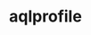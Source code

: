 ---
title: "aqlprofile"
layout: cache
categories: [package, develop]
meta: {"versions": ["6.3.0"], "compilers": ["gcc@=11.4.0"], "oss": ["ubuntu22.04"], "platforms": ["linux"], "targets": ["x86_64_v3"], "stacks": ["e4s", "root"], "num_specs": 10, "num_specs_by_stack": {"e4s": 10, "root": 10}}
spec_details: [{"hash": "3adhw4xm7ddkbcvgi5npl3sm5nse6kze", "compiler": "gcc@=11.4.0", "versions": ["6.3.0"], "os": "ubuntu22.04", "platform": "linux", "target": "x86_64_v3", "variants": ["build_system=generic"], "stacks": ["e4s", "root"], "size": "-", "tarball": "https://binaries.spack.io/develop/build_cache/linux-ubuntu22.04-x86_64_v3/gcc-11.4.0/aqlprofile-6.3.0/linux-ubuntu22.04-x86_64_v3-gcc-11.4.0-aqlprofile-6.3.0-3adhw4xm7ddkbcvgi5npl3sm5nse6kze.spack"}, {"hash": "4rrtayidcrubyctuuge5y3eemwaz5zmv", "compiler": "gcc@=11.4.0", "versions": ["6.3.0"], "os": "ubuntu22.04", "platform": "linux", "target": "x86_64_v3", "variants": ["build_system=generic"], "stacks": ["e4s", "root"], "size": "-", "tarball": "https://binaries.spack.io/develop/build_cache/linux-ubuntu22.04-x86_64_v3/gcc-11.4.0/aqlprofile-6.3.0/linux-ubuntu22.04-x86_64_v3-gcc-11.4.0-aqlprofile-6.3.0-4rrtayidcrubyctuuge5y3eemwaz5zmv.spack"}, {"hash": "ajbbavyeycnlramdrlsazyd2jtvdbhbb", "compiler": "gcc@=11.4.0", "versions": ["6.3.0"], "os": "ubuntu22.04", "platform": "linux", "target": "x86_64_v3", "variants": ["build_system=generic"], "stacks": ["e4s", "root"], "size": "-", "tarball": "https://binaries.spack.io/develop/build_cache/linux-ubuntu22.04-x86_64_v3/gcc-11.4.0/aqlprofile-6.3.0/linux-ubuntu22.04-x86_64_v3-gcc-11.4.0-aqlprofile-6.3.0-ajbbavyeycnlramdrlsazyd2jtvdbhbb.spack"}, {"hash": "czdno5kadln5or6oxb3cw625kk3zr4ft", "compiler": "gcc@=11.4.0", "versions": ["6.3.0"], "os": "ubuntu22.04", "platform": "linux", "target": "x86_64_v3", "variants": ["build_system=generic"], "stacks": ["e4s", "root"], "size": "-", "tarball": "https://binaries.spack.io/develop/build_cache/linux-ubuntu22.04-x86_64_v3/gcc-11.4.0/aqlprofile-6.3.0/linux-ubuntu22.04-x86_64_v3-gcc-11.4.0-aqlprofile-6.3.0-czdno5kadln5or6oxb3cw625kk3zr4ft.spack"}, {"hash": "gswtdxfm4w3sfuj4d3chontdmz27hezq", "compiler": "gcc@=11.4.0", "versions": ["6.3.0"], "os": "ubuntu22.04", "platform": "linux", "target": "x86_64_v3", "variants": ["build_system=generic"], "stacks": ["e4s", "root"], "size": "-", "tarball": "https://binaries.spack.io/develop/build_cache/linux-ubuntu22.04-x86_64_v3/gcc-11.4.0/aqlprofile-6.3.0/linux-ubuntu22.04-x86_64_v3-gcc-11.4.0-aqlprofile-6.3.0-gswtdxfm4w3sfuj4d3chontdmz27hezq.spack"}, {"hash": "k3symsrz6exx47cqztzq7oglv35sjckt", "compiler": "gcc@=11.4.0", "versions": ["6.3.0"], "os": "ubuntu22.04", "platform": "linux", "target": "x86_64_v3", "variants": ["build_system=generic"], "stacks": ["e4s", "root"], "size": "-", "tarball": "https://binaries.spack.io/develop/build_cache/linux-ubuntu22.04-x86_64_v3/gcc-11.4.0/aqlprofile-6.3.0/linux-ubuntu22.04-x86_64_v3-gcc-11.4.0-aqlprofile-6.3.0-k3symsrz6exx47cqztzq7oglv35sjckt.spack"}, {"hash": "njqkdxnlopd55ywsbg7tmnlj3fzwm37t", "compiler": "gcc@=11.4.0", "versions": ["6.3.0"], "os": "ubuntu22.04", "platform": "linux", "target": "x86_64_v3", "variants": ["build_system=generic"], "stacks": ["e4s", "root"], "size": "-", "tarball": "https://binaries.spack.io/develop/build_cache/linux-ubuntu22.04-x86_64_v3/gcc-11.4.0/aqlprofile-6.3.0/linux-ubuntu22.04-x86_64_v3-gcc-11.4.0-aqlprofile-6.3.0-njqkdxnlopd55ywsbg7tmnlj3fzwm37t.spack"}, {"hash": "psne3kdkn4fh6arwy6sb7nhwxbkize4j", "compiler": "gcc@=11.4.0", "versions": ["6.3.0"], "os": "ubuntu22.04", "platform": "linux", "target": "x86_64_v3", "variants": ["build_system=generic"], "stacks": ["e4s", "root"], "size": "-", "tarball": "https://binaries.spack.io/develop/build_cache/linux-ubuntu22.04-x86_64_v3/gcc-11.4.0/aqlprofile-6.3.0/linux-ubuntu22.04-x86_64_v3-gcc-11.4.0-aqlprofile-6.3.0-psne3kdkn4fh6arwy6sb7nhwxbkize4j.spack"}, {"hash": "r4xtfgjimgcvg63nw5tz4wgqljnkwxij", "compiler": "gcc@=11.4.0", "versions": ["6.3.0"], "os": "ubuntu22.04", "platform": "linux", "target": "x86_64_v3", "variants": ["build_system=generic"], "stacks": ["e4s", "root"], "size": "-", "tarball": "https://binaries.spack.io/develop/build_cache/linux-ubuntu22.04-x86_64_v3/gcc-11.4.0/aqlprofile-6.3.0/linux-ubuntu22.04-x86_64_v3-gcc-11.4.0-aqlprofile-6.3.0-r4xtfgjimgcvg63nw5tz4wgqljnkwxij.spack"}, {"hash": "x6lfiludqo3ymgbw7ggy33krlkyve75o", "compiler": "gcc@=11.4.0", "versions": ["6.3.0"], "os": "ubuntu22.04", "platform": "linux", "target": "x86_64_v3", "variants": ["build_system=generic"], "stacks": ["e4s", "root"], "size": "-", "tarball": "https://binaries.spack.io/develop/build_cache/linux-ubuntu22.04-x86_64_v3/gcc-11.4.0/aqlprofile-6.3.0/linux-ubuntu22.04-x86_64_v3-gcc-11.4.0-aqlprofile-6.3.0-x6lfiludqo3ymgbw7ggy33krlkyve75o.spack"}]
---